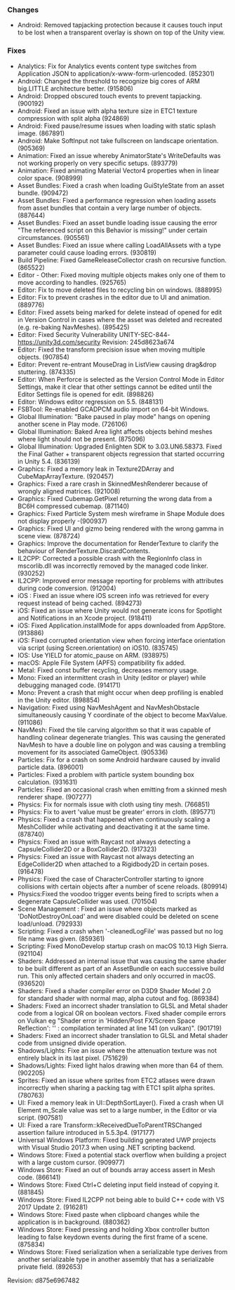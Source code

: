 ### Changes

*   Android: Removed tapjacking protection because it causes touch input to be lost when a transparent overlay is shown on top of the Unity view.

### Fixes

*   Analytics: Fix for Analytics events content type switches from Application JSON to application/x-www-form-urlencoded. (852301)
*   Android: Changed the threshold to recognize big cores of ARM big.LITTLE architecture better. (915806)
*   Android: Dropped obscured touch events to prevent tapjacking. (900192)
*   Android: Fixed an issue with alpha texture size in ETC1 texture compression with split alpha (924869)
*   Android: Fixed pause/resume issues when loading with static splash image. (867891)
*   Android: Make SoftInput not take fullscreen on landscape orientation. (905369)
*   Animation: Fixed an issue whereby AnimatorState's WriteDefaults was not working properly on very specific setups. (893779)
*   Animation: Fixed animating Material Vector4 properties when in linear color space. (908999)
*   Asset Bundles: Fixed a crash when loading GuiStyleState from an asset bundle. (909472)
*   Asset Bundles: Fixed a performance regression when loading assets from asset bundles that contain a very large number of objects. (887644)
*   Asset Bundles: Fixed an asset bundle loading issue causing the error "The referenced script on this Behavior is missing!" under certain circumstances. (905561)
*   Asset Bundles: Fixed an issue where calling LoadAllAssets with a type parameter could cause loading errors. (930819)
*   Build Pipeline: Fixed GameReleaseCollector crash on recursive function. (865522)
*   Editor - Other: Fixed moving multiple objects makes only one of them to move according to handles. (925765)
*   Editor: Fix to move deleted files to recycling bin on windows. (888995)
*   Editor: Fix to prevent crashes in the editor due to UI and animation. (889776)
*   Editor: Fixed assets being marked for delete instead of opened for edit in Version Control in cases where the asset was deleted and recreated (e.g. re-baking NavMeshes). (895425)
*   Editor: Fixed Security Vulnerability UNITY-SEC-844-https://unity3d.com/security Revision: 245d8623a674
*   Editor: Fixed the transform precision issue when moving multiple objects. (907854)
*   Editor: Prevent re-entrant MouseDrag in ListView causing drag&drop stuttering. (874335)
*   Editor: When Perforce is selected as the Version Control Mode in Editor Settings, make it clear that other settings cannot be edited until the Editor Settings file is opened for edit. (898826)
*   Editor: Windows editor regression on 5.5. (848131)
*   FSBTool: Re-enabled GCADPCM audio import on 64-bit Windows.
*   Global Illumination: "Bake paused in play mode" hangs on opening another scene in Play mode. (726106)
*   Global Illumination: Baked Area light affects objects behind meshes where light should not be present. (875096)
*   Global Illumination: Upgraded Enlighten SDK to 3.03.UN6.58373. Fixed the Final Gather + transparent objects regression that started occurring in Unity 5.4. (836139)
*   Graphics: Fixed a memory leak in Texture2DArray and CubeMapArrayTexture. (920457)
*   Graphics: Fixed a rare crash in SkinnedMeshRenderer because of wrongly aligned matrices. (921008)
*   Graphics: Fixed Cubemap.GetPixel returning the wrong data from a BC6H compressed cubemap. (871140)
*   Graphics: Fixed Particle System mesh wireframe in Shape Module does not display properly -(900937)
*   Graphics: Fixed UI and gizmo being rendered with the wrong gamma in scene view. (878724)
*   Graphics: Improve the documentation for RenderTexture to clarify the behaviour of RenderTexture.DiscardContents.
*   IL2CPP: Corrected a possible crash with the RegionInfo class in mscorlib.dll was incorrectly removed by the managed code linker. (930252)
*   IL2CPP: Improved error message reporting for problems with attributes during code conversion. (912004)
*   iOS : Fixed an issue where iOS screen info was retrieved for every request instead of being cached. (894273)
*   iOS: Fixed an issue where Unity would not generate icons for Spotlight and Notifications in an Xcode project. (918411)
*   iOS: Fixed Application.installMode for apps downloaded from AppStore. (913886)
*   iOS: Fixed corrupted orientation view when forcing interface orientation via script (using Screen.orientation) on iOS10. (835745)
*   IOS: Use YIELD for atomic\_pause on ARM. (938975)
*   macOS: Apple File System (APFS) compatibility fix added.
*   Metal: Fixed const buffer recycling, decreases memory usage.
*   Mono: Fixed an intermittent crash in Unity (editor or player) while debugging managed code. (914171)
*   Mono: Prevent a crash that might occur when deep profiling is enabled in the Unity editor. (898854)
*   Navigation: Fixed using NavMeshAgent and NavMeshObstacle simultaneously causing Y coordinate of the object to become MaxValue. (911086)
*   NavMesh: Fixed the tile carving algorithm so that it was capable of handling colinear degenerate triangles. This was causing the generated NavMesh to have a double line on polygon and was causing a trembling movement for its associated GameObject. (905336)
*   Particles: Fix for a crash on some Android hardware caused by invalid particle data. (896001)
*   Particles: Fixed a problem with particle system bounding box calculation. (931631)
*   Particles: Fixed an occasional crash when emitting from a skinned mesh renderer shape. (907277)
*   Physics: Fix for normals issue with cloth using tiny mesh. (766851)
*   Physics: Fix to avert 'value must be greater' errors in cloth. (895771)
*   Physics: Fixed a crash that happened when continuously scaling a MeshCollider while activating and deactivating it at the same time. (878740)
*   Physics: Fixed an issue with Raycast not always detecting a CapsuleCollider2D or a BoxCollider2D. (917323)
*   Physics: Fixed an issue with Raycast not always detecting an EdgeCollider2D when attached to a Rigidbody2D in certain poses. (916478)
*   Physics: Fixed the case of CharacterController starting to ignore collisions with certain objects after a number of scene reloads. (809914)
*   Physics:Fixed the voodoo trigger events being fired to scripts when a degenerate CapsuleCollider was used. (701504)
*   Scene Management : Fixed an issue where objects marked as 'DoNotDestroyOnLoad' and were disabled could be deleted on scene load/unload. (792933)
*   Scripting: Fixed a crash when '-cleanedLogFile' was passed but no log file name was given. (859361)
*   Scripting: Fixed MonoDevelop startup crash on macOS 10.13 High Sierra. (921104)
*   Shaders: Addressed an internal issue that was causing the same shader to be built different as part of an AssetBundle on each successive build run. This only affected certain shaders and only occurred in macOS. (936520)
*   Shaders: Fixed a shader compiler error on D3D9 Shader Model 2.0 for standard shader with normal map, alpha cutout and fog. (869384)
*   Shaders: Fixed an incorrect shader translation to GLSL and Metal shader code from a logical OR on boolean vectors. Fixed shader compile errors on Vulkan eg "Shader error in 'Hidden/Post FX/Screen Space Reflection': '' : compilation terminated at line 141 (on vulkan)". (901719)
*   Shaders: Fixed an incorrect shader translation to GLSL and Metal shader code from unsigned divide operation.
*   Shadows/Lights: Fixe an issue where the attenuation texture was not entirely black in its last pixel. (751629)
*   Shadows/Lights: Fixed light halos drawing when more than 64 of them. (902205)
*   Sprites: Fixed an issue where sprites from ETC2 atlases were drawn incorrectly when sharing a packing tag with ETC1 split alpha sprites. (780763)
*   UI: Fixed a memory leak in UI::DepthSortLayer(). Fixed a crash when UI Element m\_Scale value was set to a large number, in the Editor or via script. (907581)
*   UI: Fixed a rare Transform::kReceivedDueToParentTRSChanged assertion failure introduced in 5.5.3p4. (917177)
*   Universal Windows Platform: Fixed building generated UWP projects with Visual Studio 2017.3 when using .NET scripting backend.
*   Windows Store: Fixed a potential stack overflow when building a project with a large custom cursor. (909977)
*   Windows Store: Fixed an out of bounds array access assert in Mesh code. (866141)
*   Windows Store: Fixed Ctrl+C deleting input field instead of copying it. (881845)
*   Windows Store: Fixed IL2CPP not being able to build C++ code with VS 2017 Update 2. (916281)
*   Windows Store: Fixed paste when clipboard changes while the application is in background. (880362)
*   Windows Store: Fixed pressing and holding Xbox controller button leading to false keydown events during the first frame of a scene. (875834)
*   Windows Store: Fixed serialization when a serializable type derives from another serializable type in another assembly that has a serializable private field. (892653)

Revision: d875e6967482